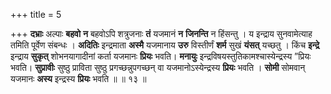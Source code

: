 +++
title = 5

+++
**दभ्राः** अल्पाः **बहवो** **न** बहवोऽपि शत्रुजनाः **तं** यजमानं **न** **जिनन्ति** न हिंसन्तु । य इन्द्राय सुनवामेत्याह तमिति पूर्वेण संबन्धः । **अदितिः** इन्द्रमाता **अस्मै** यजमानाय **उरु** विस्तीर्णं **शर्म** सुखं **यंसत्** यच्छतु । किंच **इन्द्रे** इन्द्राय **सुकृत्** शोभनयागादीनां कर्ता यजमानः **प्रियः** भवति। **मनायुः** इन्द्रविषयस्तुतिकामश्चास्येन्द्रस्य ”प्रियः भवति। **सुप्रावीः** सुष्ठु प्राविता सुष्ठु प्रगच्छन्नुपगच्छन् वा यजमानोऽस्येन्द्रस्य **प्रियः** भवति । **सोमी** सोमवान् यजमानः **अस्य** इन्द्रस्य **प्रियः** भवति ॥ ॥ १३ ॥